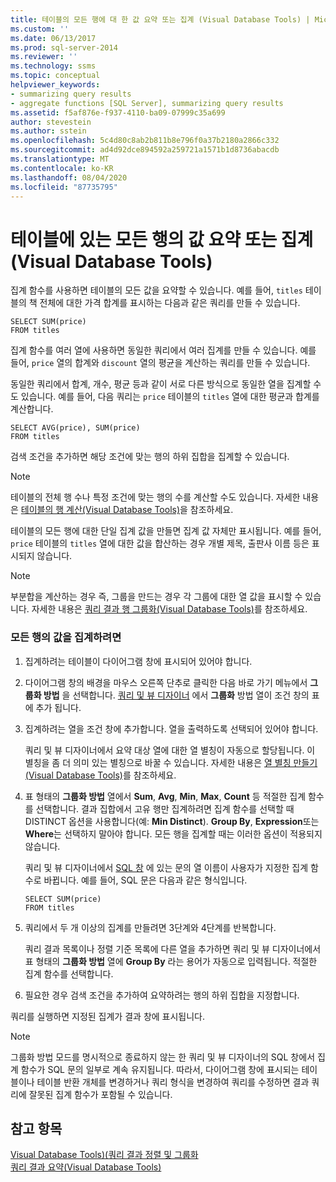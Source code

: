 ```yaml
---
title: 테이블의 모든 행에 대 한 값 요약 또는 집계 (Visual Database Tools) | Microsoft Docs
ms.custom: ''
ms.date: 06/13/2017
ms.prod: sql-server-2014
ms.reviewer: ''
ms.technology: ssms
ms.topic: conceptual
helpviewer_keywords:
- summarizing query results
- aggregate functions [SQL Server], summarizing query results
ms.assetid: f5af876e-f937-4110-ba09-07999c35a699
author: stevestein
ms.author: sstein
ms.openlocfilehash: 5c4d80c8ab2b811b8e796f0a37b2180a2866c332
ms.sourcegitcommit: ad4d92dce894592a259721a1571b1d8736abacdb
ms.translationtype: MT
ms.contentlocale: ko-KR
ms.lasthandoff: 08/04/2020
ms.locfileid: "87735795"
---
```

# <a name="summarize-or-aggregate-values-for-all-rows-in-a-table-visual-database-tools"></a>테이블에 있는 모든 행의 값 요약 또는 집계(Visual Database Tools)
  집계 함수를 사용하면 테이블의 모든 값을 요약할 수 있습니다. 예를 들어, `titles` 테이블의 책 전체에 대한 가격 합계를 표시하는 다음과 같은 쿼리를 만들 수 있습니다.  
  
```  
SELECT SUM(price)  
FROM titles  
```  
  
 집계 함수를 여러 열에 사용하면 동일한 쿼리에서 여러 집계를 만들 수 있습니다. 예를 들어, `price` 열의 합계와 `discount` 열의 평균을 계산하는 쿼리를 만들 수 있습니다.  
  
 동일한 쿼리에서 합계, 개수, 평균 등과 같이 서로 다른 방식으로 동일한 열을 집계할 수도 있습니다. 예를 들어, 다음 쿼리는 `price` 테이블의 `titles` 열에 대한 평균과 합계를 계산합니다.  
  
```  
SELECT AVG(price), SUM(price)  
FROM titles  
```  
  
 검색 조건을 추가하면 해당 조건에 맞는 행의 하위 집합을 집계할 수 있습니다.  
  
> [!NOTE]  
>  테이블의 전체 행 수나 특정 조건에 맞는 행의 수를 계산할 수도 있습니다. 자세한 내용은 [테이블의 행 계산&#40;Visual Database Tools&#41;](visual-database-tools.md)을 참조하세요.  
  
 테이블의 모든 행에 대한 단일 집계 값을 만들면 집계 값 자체만 표시됩니다. 예를 들어, `price` 테이블의 `titles` 열에 대한 값을 합산하는 경우 개별 제목, 출판사 이름 등은 표시되지 않습니다.  
  
> [!NOTE]  
>  부분합을 계산하는 경우 즉, 그룹을 만드는 경우 각 그룹에 대한 열 값을 표시할 수 있습니다. 자세한 내용은 [쿼리 결과 행 그룹화&#40;Visual Database Tools&#41;](group-rows-in-query-results-visual-database-tools.md)를 참조하세요.  
  
### <a name="to-aggregate-values-for-all-rows"></a>모든 행의 값을 집계하려면  
  
1.  집계하려는 테이블이 다이어그램 창에 표시되어 있어야 합니다.  
  
2.  다이어그램 창의 배경을 마우스 오른쪽 단추로 클릭한 다음 바로 가기 메뉴에서 **그룹화 방법** 을 선택합니다. [쿼리 및 뷰 디자이너](query-and-view-designer-tools-visual-database-tools.md) 에서 **그룹화** 방법 열이 조건 창의 표에 추가 됩니다.  
  
3.  집계하려는 열을 조건 창에 추가합니다. 열을 출력하도록 선택되어 있어야 합니다.  
  
     쿼리 및 뷰 디자이너에서 요약 대상 열에 대한 열 별칭이 자동으로 할당됩니다. 이 별칭을 좀 더 의미 있는 별칭으로 바꿀 수 있습니다. 자세한 내용은 [열 별칭 만들기&#40;Visual Database Tools&#41;](create-column-aliases-visual-database-tools.md)를 참조하세요.  
  
4.  표 형태의 **그룹화 방법** 열에서 **Sum**, **Avg**, **Min**, **Max**, **Count** 등 적절한 집계 함수를 선택합니다. 결과 집합에서 고유 행만 집계하려면 집계 함수를 선택할 때 DISTINCT 옵션을 사용합니다(예: **Min Distinct**). **Group By**, **Expression**또는 **Where**는 선택하지 말아야 합니다. 모든 행을 집계할 때는 이러한 옵션이 적용되지 않습니다.  
  
     쿼리 및 뷰 디자이너에서 [SQL 창](sql-pane-visual-database-tools.md) 에 있는 문의 열 이름이 사용자가 지정한 집계 함수로 바뀝니다. 예를 들어, SQL 문은 다음과 같은 형식입니다.  
  
    ```  
    SELECT SUM(price)  
    FROM titles  
    ```  
  
5.  쿼리에서 두 개 이상의 집계를 만들려면 3단계와 4단계를 반복합니다.  
  
     쿼리 결과 목록이나 정렬 기준 목록에 다른 열을 추가하면 쿼리 및 뷰 디자이너에서 표 형태의 **그룹화 방법** 열에 **Group By** 라는 용어가 자동으로 입력됩니다. 적절한 집계 함수를 선택합니다.  
  
6.  필요한 경우 검색 조건을 추가하여 요약하려는 행의 하위 집합을 지정합니다.  
  
 쿼리를 실행하면 지정된 집계가 결과 창에 표시됩니다.  
  
> [!NOTE]  
>  그룹화 방법 모드를 명시적으로 종료하지 않는 한 쿼리 및 뷰 디자이너의 SQL 창에서 집계 함수가 SQL 문의 일부로 계속 유지됩니다. 따라서, 다이어그램 창에 표시되는 테이블이나 테이블 반환 개체를 변경하거나 쿼리 형식을 변경하여 쿼리를 수정하면 결과 쿼리에 잘못된 집계 함수가 포함될 수 있습니다.  
  
## <a name="see-also"></a>참고 항목  
 [Visual Database Tools&#41;&#40;쿼리 결과 정렬 및 그룹화](sort-and-group-query-results-visual-database-tools.md)   
 [쿼리 결과 요약&#40;Visual Database Tools&#41;](summarize-query-results-visual-database-tools.md)  
  
  
